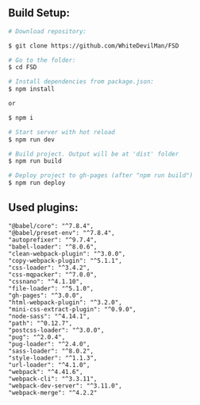 ## Build Setup:
```bash
# Download repository:

$ git clone https://github.com/WhiteDevilMan/FSD

# Go to the folder:
$ cd FSD

# Install dependencies from package.json:
$ npm install

or

$ npm i

# Start server with hot reload
$ npm run dev

# Build project. Output will be at 'dist' folder
$ npm run build

# Deploy project to gh-pages (after "npm run build")
$ npm run deploy
```

## Used plugins:

    "@babel/core": "^7.8.4",
    "@babel/preset-env": "^7.8.4",
    "autoprefixer": "^9.7.4",
    "babel-loader": "^8.0.6",
    "clean-webpack-plugin": "^3.0.0",
    "copy-webpack-plugin": "^5.1.1",
    "css-loader": "^3.4.2",
    "css-mqpacker": "^7.0.0",
    "cssnano": "^4.1.10",
    "file-loader": "^5.1.0",
    "gh-pages": "^3.0.0",
    "html-webpack-plugin": "^3.2.0",
    "mini-css-extract-plugin": "^0.9.0",
    "node-sass": "^4.14.1",
    "path": "^0.12.7",
    "postcss-loader": "^3.0.0",
    "pug": "^2.0.4",
    "pug-loader": "^2.4.0",
    "sass-loader": "^8.0.2",
    "style-loader": "^1.1.3",
    "url-loader": "^4.1.0",
    "webpack": "^4.41.6",
    "webpack-cli": "^3.3.11",
    "webpack-dev-server": "^3.11.0",
    "webpack-merge": "^4.2.2"